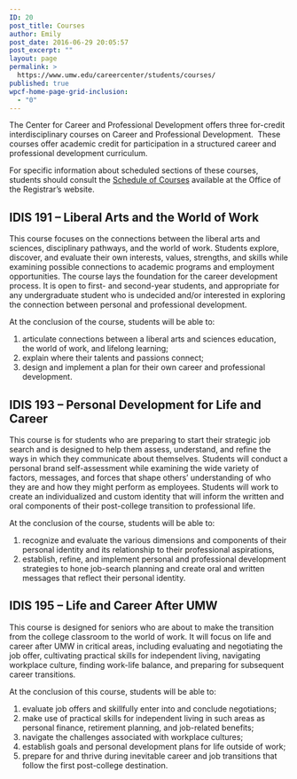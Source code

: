 ```yaml
---
ID: 20
post_title: Courses
author: Emily
post_date: 2016-06-29 20:05:57
post_excerpt: ""
layout: page
permalink: >
  https://www.umw.edu/careercenter/students/courses/
published: true
wpcf-home-page-grid-inclusion:
  - "0"
---
```

The Center for Career and Professional Development offers three for-credit interdisciplinary courses on Career and Professional Development.  These courses offer academic credit for participation in a structured career and professional development curriculum.

For specific information about scheduled sections of these courses, students should consult the <a href="http://academics.umw.edu/registrar/course-schedules-and-registration/">Schedule of Courses</a> available at the Office of the Registrar’s website.
<h2>IDIS 191 – Liberal Arts and the World of Work</h2>
This course focuses on the connections between the liberal arts and sciences, disciplinary pathways, and the world of work. Students explore, discover, and evaluate their own interests, values, strengths, and skills while examining possible connections to academic programs and employment opportunities. The course lays the foundation for the career development process. It is open to first- and second-year students, and appropriate for any undergraduate student who is undecided and/or interested in exploring the connection between personal and professional development.

At the conclusion of the course, students will be able to:
<ol>
 	<li>articulate connections between a liberal arts and sciences education, the world of work, and lifelong learning;</li>
 	<li>explain where their talents and passions connect;</li>
 	<li>design and implement a plan for their own career and professional development.</li>
</ol>
<h2>IDIS 193 – Personal Development for Life and Career</h2>
This course is for students who are preparing to start their strategic job search and is designed to help them assess, understand, and refine the ways in which they communicate about themselves. Students will conduct a personal brand self-assessment while examining the wide variety of factors, messages, and forces that shape others’ understanding of who they are and how they might perform as employees. Students will work to create an individualized and custom identity that will inform the written and oral components of their post-college transition to professional life.

At the conclusion of the course, students will be able to:
<ol>
 	<li>recognize and evaluate the various dimensions and components of their personal identity and its relationship to their professional aspirations,</li>
 	<li>establish, refine, and implement personal and professional development strategies to hone job-search planning and create oral and written messages that reflect their personal identity.</li>
</ol>
<h2>IDIS 195 – Life and Career After UMW</h2>
This course is designed for seniors who are about to make the transition from the college classroom to the world of work. It will focus on life and career after UMW in critical areas, including evaluating and negotiating the job offer, cultivating practical skills for independent living, navigating workplace culture, finding work-life balance, and preparing for subsequent career transitions.

At the conclusion of this course, students will be able to:
<ol>
 	<li>evaluate job offers and skillfully enter into and conclude negotiations;</li>
 	<li>make use of practical skills for independent living in such areas as personal finance, retirement planning, and job-related benefits;</li>
 	<li>navigate the challenges associated with workplace cultures;</li>
 	<li>establish goals and personal development plans for life outside of work;</li>
 	<li>prepare for and thrive during inevitable career and job transitions that follow the first post-college destination.</li>
</ol>